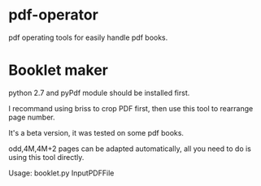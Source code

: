 pdf-operator
============
pdf operating tools for easily handle pdf books.

Booklet maker
=======

python 2.7 and pyPdf module should be installed first.

I recommand using briss to crop PDF first, then use this tool to rearrange page number.

It's a beta version, it was tested on some pdf books.

odd,4M,4M+2 pages can be adapted automatically, all you need to do is using this tool directly.

Usage: booklet.py InputPDFFile

